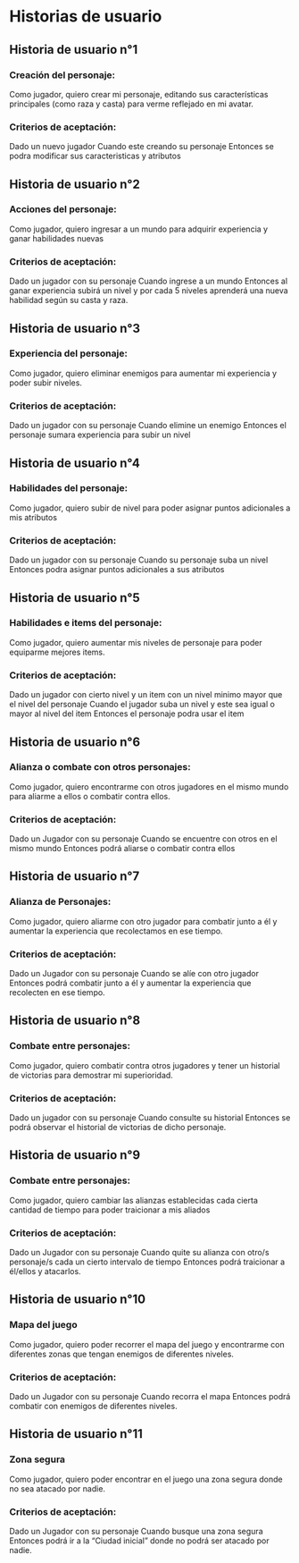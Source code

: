 ﻿# Historias de usuario

## Historia de usuario n°1

### Creación del personaje:

Como jugador, quiero crear mi personaje, editando sus características principales (como raza y casta) para verme reflejado en mi avatar.

### Criterios de aceptación:

Dado un nuevo jugador
Cuando este creando su personaje
Entonces se podra modificar sus caracteristicas y atributos

## Historia de usuario n°2

### Acciones del personaje:

Como jugador, quiero ingresar a un mundo para adquirir experiencia y ganar habilidades nuevas

### Criterios de aceptación:

Dado un jugador con su personaje
Cuando ingrese a un mundo
Entonces al ganar experiencia subirá un nivel y por cada 5 niveles aprenderá una nueva habilidad según su casta y raza.

## Historia de usuario n°3

### Experiencia del personaje:

Como jugador, quiero eliminar enemigos para aumentar mi experiencia y poder subir niveles.

### Criterios de aceptación:

Dado un jugador con su personaje
Cuando elimine un enemigo
Entonces el personaje sumara experiencia para subir un nivel

## Historia de usuario n°4

### Habilidades del personaje:

Como jugador, quiero subir de nivel para poder asignar puntos adicionales a mis atributos

### Criterios de aceptación:

Dado un jugador con su personaje
Cuando su personaje suba un nivel
Entonces podra asignar puntos adicionales a sus atributos

## Historia de usuario n°5

### Habilidades e items del personaje:

Como jugador, quiero aumentar mis niveles de personaje para poder equiparme mejores items.

### Criterios de aceptación:

Dado un jugador con cierto nivel y un item con un nivel minimo mayor que el nivel del personaje
Cuando el jugador suba un nivel y este sea igual o mayor al nivel del item
Entonces el personaje podra usar el item

## Historia de usuario n°6
 
### Alianza o combate con otros personajes:
 
Como jugador, quiero encontrarme con otros jugadores en el mismo mundo para aliarme a ellos o combatir contra ellos.
 
### Criterios de aceptación:
 
Dado un Jugador con su personaje
Cuando se encuentre con otros en el mismo mundo
Entonces podrá aliarse o combatir contra ellos

## Historia de usuario n°7
 
### Alianza de Personajes:
 
Como jugador, quiero aliarme con otro jugador para combatir junto a él y aumentar la experiencia que recolectamos en ese tiempo.
 
### Criterios de aceptación:
 
Dado un Jugador con su personaje
Cuando se alíe con otro jugador
Entonces podrá combatir junto a él y aumentar la experiencia que recolecten en ese tiempo.
 
## Historia de usuario n°8
 
### Combate entre personajes:
 
Como jugador, quiero combatir contra otros jugadores y tener un historial de victorias para demostrar mi superioridad.
 
### Criterios de aceptación:
 
Dado un jugador con su personaje
Cuando consulte su historial
Entonces se podrá observar el historial de victorias de dicho personaje.
 
## Historia de usuario n°9
 
### Combate entre personajes:
 
Como jugador, quiero cambiar las alianzas establecidas cada cierta cantidad de tiempo para poder traicionar a mis aliados
 
### Criterios de aceptación:
 
Dado un Jugador con su personaje
Cuando quite su alianza con otro/s personaje/s cada un cierto intervalo de tiempo
Entonces podrá traicionar a él/ellos y atacarlos.

## Historia de usuario n°10

### Mapa del juego

Como jugador, quiero poder recorrer el mapa del juego y encontrarme con diferentes zonas que tengan enemigos de diferentes niveles.

### Criterios de aceptación:

Dado un Jugador con su personaje
Cuando recorra el mapa
Entonces podrá combatir con enemigos de diferentes niveles.

## Historia de usuario n°11

### Zona segura

Como jugador, quiero poder encontrar en el juego una zona segura donde no sea atacado por nadie.

### Criterios de aceptación:

Dado un Jugador con su personaje
Cuando busque una zona segura
Entonces podrá ir a la “Ciudad inicial” donde no podrá ser atacado por nadie.

